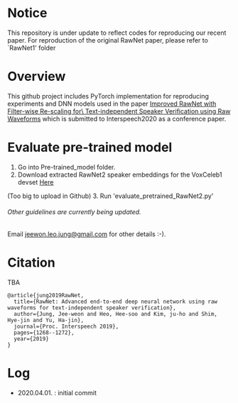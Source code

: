 # Notice
This repository is under update to reflect codes for reproducing our recent paper. 
For reproduction of the original RawNet paper, please refer to `RawNet1' folder

# Overview

This github project includes PyTorch implementation for reproducing experiments and DNN models used in the paper
[Improved RawNet with Filter-wise Re-scaling for\\ Text-independent Speaker Verification using Raw Waveforms]( https://isca-speech.org/archive/Interspeech_2019/pdfs/1982.pdf ) 
which is submitted to Interspeech2020 as a conference paper.

	

#  Evaluate pre-trained model

1. Go into Pre-trained_model folder. 
2. Download extracted RawNet2 speaker embeddings for the VoxCeleb1 devset [Here]( https://www.dropbox.com/s/2y4k5rap8cztcrf/TTA_vox1_dev.pk?dl=0 )

(Too big to upload in Github)
3. Run 'evaluate_pretrained_RawNet2.py'




###### Other guidelines are currently being updated.
Email jeewon.leo.jung@gmail.com for other details :-).

# Citation

TBA

```
@article{jung2019RawNet,
  title={RawNet: Advanced end-to-end deep neural network using raw waveforms for text-independent speaker verification},
  author={Jung, Jee-weon and Heo, Hee-soo and Kim, ju-ho and Shim, Hye-jin and Yu, Ha-jin},
  journal={Proc. Interspeech 2019},
  pages={1268--1272},
  year={2019}
}
```


# Log
- 2020.04.01. : initial commit
